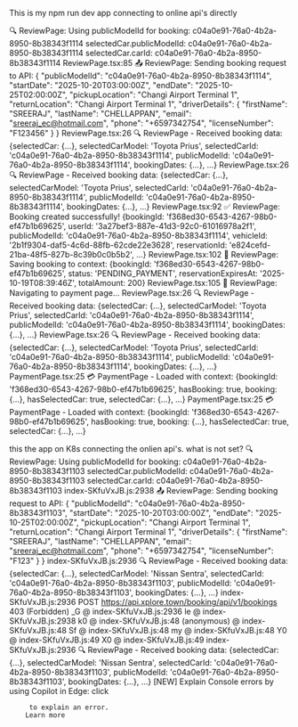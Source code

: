 This is my npm run dev app connecting to online api's directly

🔍 ReviewPage: Using publicModelId for booking: c04a0e91-76a0-4b2a-8950-8b38343f1114
selectedCar.publicModelId: c04a0e91-76a0-4b2a-8950-8b38343f1114
selectedCar.carId: c04a0e91-76a0-4b2a-8950-8b38343f1114
ReviewPage.tsx:85 📤 ReviewPage: Sending booking request to API: {
"publicModelId": "c04a0e91-76a0-4b2a-8950-8b38343f1114",
"startDate": "2025-10-20T03:00:00Z",
"endDate": "2025-10-25T02:00:00Z",
"pickupLocation": "Changi Airport Terminal 1",
"returnLocation": "Changi Airport Terminal 1",
"driverDetails": {
"firstName": "SREERAJ",
"lastName": "CHELLAPPAN",
"email": "sreeraj_ec@hotmail.com",
"phone": "+6597342754",
"licenseNumber": "F123456"
}
}
ReviewPage.tsx:26 🔍 ReviewPage - Received booking data: {selectedCar: {…}, selectedCarModel: 'Toyota Prius', selectedCarId: 'c04a0e91-76a0-4b2a-8950-8b38343f1114', publicModelId: 'c04a0e91-76a0-4b2a-8950-8b38343f1114', bookingDates: {…}, …}
ReviewPage.tsx:26 🔍 ReviewPage - Received booking data: {selectedCar: {…}, selectedCarModel: 'Toyota Prius', selectedCarId: 'c04a0e91-76a0-4b2a-8950-8b38343f1114', publicModelId: 'c04a0e91-76a0-4b2a-8950-8b38343f1114', bookingDates: {…}, …}
ReviewPage.tsx:92 ✅ ReviewPage: Booking created successfully! {bookingId: 'f368ed30-6543-4267-98b0-ef47b1b69625', userId: '3a27bef3-887e-41d3-92c0-61016978a2f1', publicModelId: 'c04a0e91-76a0-4b2a-8950-8b38343f1114', vehicleId: '2b1f9304-daf5-4c6d-88fb-62cde22e3628', reservationId: 'e824cefd-21ba-48f5-827b-8c39b0c0b5b2', …}
ReviewPage.tsx:102 💾 ReviewPage: Saving booking to context: {bookingId: 'f368ed30-6543-4267-98b0-ef47b1b69625', status: 'PENDING_PAYMENT', reservationExpiresAt: '2025-10-19T08:39:46Z', totalAmount: 200}
ReviewPage.tsx:105 🧭 ReviewPage: Navigating to payment page...
ReviewPage.tsx:26 🔍 ReviewPage - Received booking data: {selectedCar: {…}, selectedCarModel: 'Toyota Prius', selectedCarId: 'c04a0e91-76a0-4b2a-8950-8b38343f1114', publicModelId: 'c04a0e91-76a0-4b2a-8950-8b38343f1114', bookingDates: {…}, …}
ReviewPage.tsx:26 🔍 ReviewPage - Received booking data: {selectedCar: {…}, selectedCarModel: 'Toyota Prius', selectedCarId: 'c04a0e91-76a0-4b2a-8950-8b38343f1114', publicModelId: 'c04a0e91-76a0-4b2a-8950-8b38343f1114', bookingDates: {…}, …}
PaymentPage.tsx:25 💳 PaymentPage - Loaded with context: {bookingId: 'f368ed30-6543-4267-98b0-ef47b1b69625', hasBooking: true, booking: {…}, hasSelectedCar: true, selectedCar: {…}, …}
PaymentPage.tsx:25 💳 PaymentPage - Loaded with context: {bookingId: 'f368ed30-6543-4267-98b0-ef47b1b69625', hasBooking: true, booking: {…}, hasSelectedCar: true, selectedCar: {…}, …}

this the app on K8s connecting the onlien api's. what is not set?
🔍 ReviewPage: Using publicModelId for booking: c04a0e91-76a0-4b2a-8950-8b38343f1103
selectedCar.publicModelId: c04a0e91-76a0-4b2a-8950-8b38343f1103
selectedCar.carId: c04a0e91-76a0-4b2a-8950-8b38343f1103
index-SKfuVxJB.js:2938 📤 ReviewPage: Sending booking request to API: {
"publicModelId": "c04a0e91-76a0-4b2a-8950-8b38343f1103",
"startDate": "2025-10-20T03:00:00Z",
"endDate": "2025-10-25T02:00:00Z",
"pickupLocation": "Changi Airport Terminal 1",
"returnLocation": "Changi Airport Terminal 1",
"driverDetails": {
"firstName": "SREERAJ",
"lastName": "CHELLAPPAN",
"email": "sreeraj_ec@hotmail.com",
"phone": "+6597342754",
"licenseNumber": "F123"
}
}
index-SKfuVxJB.js:2936 🔍 ReviewPage - Received booking data: {selectedCar: {…}, selectedCarModel: 'Nissan Sentra', selectedCarId: 'c04a0e91-76a0-4b2a-8950-8b38343f1103', publicModelId: 'c04a0e91-76a0-4b2a-8950-8b38343f1103', bookingDates: {…}, …}
index-SKfuVxJB.js:2936 POST https://api.xplore.town/booking/api/v1/bookings 403 (Forbidden)
\_G @ index-SKfuVxJB.js:2936
le @ index-SKfuVxJB.js:2938
k0 @ index-SKfuVxJB.js:48
(anonymous) @ index-SKfuVxJB.js:48
Sf @ index-SKfuVxJB.js:48
my @ index-SKfuVxJB.js:48
Y0 @ index-SKfuVxJB.js:49
X0 @ index-SKfuVxJB.js:49
index-SKfuVxJB.js:2936 🔍 ReviewPage - Received booking data: {selectedCar: {…}, selectedCarModel: 'Nissan Sentra', selectedCarId: 'c04a0e91-76a0-4b2a-8950-8b38343f1103', publicModelId: 'c04a0e91-76a0-4b2a-8950-8b38343f1103', bookingDates: {…}, …}
[NEW] Explain Console errors by using Copilot in Edge: click

         to explain an error.
        Learn more
